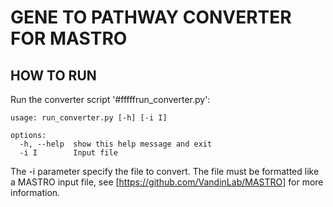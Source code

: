 # GENE TO PATHWAY CONVERTER FOR MASTRO
## HOW TO RUN
Run the converter script '#fffffrun_converter.py':
```
usage: run_converter.py [-h] [-i I]

options:
  -h, --help  show this help message and exit
  -i I        Input file
```
The -i parameter specify the file to convert. The file must be formatted like a MASTRO input file, see [https://github.com/VandinLab/MASTRO] for more information.
